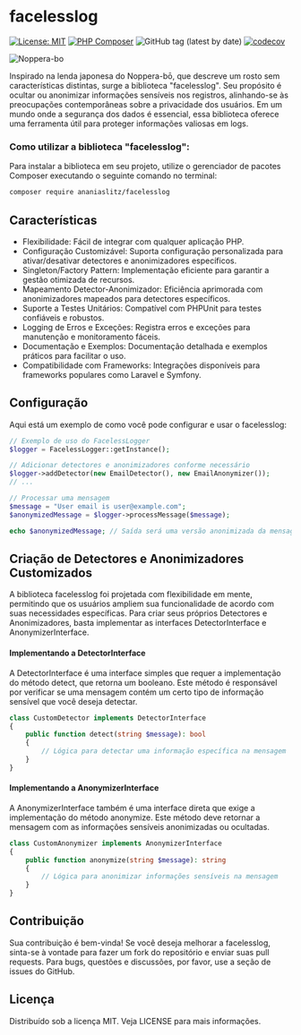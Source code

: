 # facelesslog

[![License: MIT](https://img.shields.io/badge/License-MIT-yellow.svg)](https://opensource.org/licenses/MIT) [![PHP Composer](https://github.com/Ananiaslitz/facelesslog/actions/workflows/php.yml/badge.svg?branch=main)](https://github.com/Ananiaslitz/facelesslog/actions/workflows/php.yml) ![GitHub tag (latest by date)](https://img.shields.io/github/v/tag/ananiaslitz/facelesslog) [![codecov](https://codecov.io/github/Ananiaslitz/facelesslog/graph/badge.svg?token=JYXF8YXJXA)](https://codecov.io/github/Ananiaslitz/facelesslog)


![Noppera-bo](https://img1.ak.crunchyroll.com/i/spire3/de447019cc8e62a60cf27e1939ea039a1630666276_main.jpg)

Inspirado na lenda japonesa do Noppera-bō, que descreve um rosto sem características distintas, surge a biblioteca "facelesslog". Seu propósito é ocultar ou anonimizar informações sensíveis nos registros, alinhando-se às preocupações contemporâneas sobre a privacidade dos usuários. Em um mundo onde a segurança dos dados é essencial, essa biblioteca oferece uma ferramenta útil para proteger informações valiosas em logs.

### Como utilizar a biblioteca "facelesslog":

Para instalar a biblioteca em seu projeto, utilize o gerenciador de pacotes Composer executando o seguinte comando no terminal:

```bash
composer require ananiaslitz/facelesslog
```
## Características
- Flexibilidade: Fácil de integrar com qualquer aplicação PHP.
- Configuração Customizável: Suporta configuração personalizada para ativar/desativar detectores e anonimizadores específicos.
- Singleton/Factory Pattern: Implementação eficiente para garantir a gestão otimizada de recursos.
- Mapeamento Detector-Anonimizador: Eficiência aprimorada com anonimizadores mapeados para detectores específicos.
- Suporte a Testes Unitários: Compatível com PHPUnit para testes confiáveis e robustos.
- Logging de Erros e Exceções: Registra erros e exceções para manutenção e monitoramento fáceis.
- Documentação e Exemplos: Documentação detalhada e exemplos práticos para facilitar o uso.
- Compatibilidade com Frameworks: Integrações disponíveis para frameworks populares como Laravel e Symfony.
## Configuração
Aqui está um exemplo de como você pode configurar e usar o facelesslog:

```php
// Exemplo de uso do FacelessLogger
$logger = FacelessLogger::getInstance();

// Adicionar detectores e anonimizadores conforme necessário
$logger->addDetector(new EmailDetector(), new EmailAnonymizer());
// ...

// Processar uma mensagem
$message = "User email is user@example.com";
$anonymizedMessage = $logger->processMessage($message);

echo $anonymizedMessage; // Saída será uma versão anonimizada da mensagem
```

## Criação de Detectores e Anonimizadores Customizados
A biblioteca facelesslog foi projetada com flexibilidade em mente, permitindo que os usuários ampliem sua funcionalidade de acordo com suas necessidades específicas. Para criar seus próprios Detectores e Anonimizadores, basta implementar as interfaces DetectorInterface e AnonymizerInterface.

#### Implementando a DetectorInterface
A DetectorInterface é uma interface simples que requer a implementação do método detect, que retorna um booleano. Este método é responsável por verificar se uma mensagem contém um certo tipo de informação sensível que você deseja detectar.

```php
class CustomDetector implements DetectorInterface
{
    public function detect(string $message): bool
    {
        // Lógica para detectar uma informação específica na mensagem
    }
}
```
#### Implementando a AnonymizerInterface
A AnonymizerInterface também é uma interface direta que exige a implementação do método anonymize. Este método deve retornar a mensagem com as informações sensíveis anonimizadas ou ocultadas.
```php
class CustomAnonymizer implements AnonymizerInterface
{
    public function anonymize(string $message): string
    {
        // Lógica para anonimizar informações sensíveis na mensagem
    }
}
```

## Contribuição
Sua contribuição é bem-vinda! Se você deseja melhorar a facelesslog, sinta-se à vontade para fazer um fork do repositório e enviar suas pull requests. Para bugs, questões e discussões, por favor, use a seção de issues do GitHub.

## Licença
Distribuído sob a licença MIT. Veja LICENSE para mais informações.

